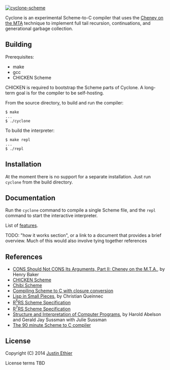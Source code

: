 [<img src="https://github.com/justinethier/nugget/raw/master/cyclone/web/cyclone-logo-03-header.png" alt="cyclone-scheme">](http://justinethier.github.com/nugget/cyclone)

Cyclone is an experimental Scheme-to-C compiler that uses the [Cheney on the MTA](http://www.pipeline.com/~hbaker1/CheneyMTA.html) technique to implement full tail recursion, continuations, and generational garbage collection.

Building
------------

Prerequisites:

- make
- gcc
- CHICKEN Scheme

CHICKEN is required to bootstrap the Scheme parts of Cyclone. A long-term goal is for the compiler to be self-hosting.

From the source directory, to build and run the compiler:

    $ make
    ...
    $ ./cyclone
    
To build the interpreter:

    $ make repl
    ...
    $ ./repl

Installation
------------
At the moment there is no support for a separate installation. Just run `cyclone` from the build directory.

Documentation
-------------
Run the `cyclone` command to compile a single Scheme file, and the `repl` command to start the interactive interpreter.

List of [features](FEATURES.md).

TODO: "how it works section", or a link to a document that provides a brief overview. Much of this would also involve tying together references

References
----------

- [CONS Should Not CONS Its Arguments, Part II: Cheney on the M.T.A.](http://www.pipeline.com/~hbaker1/CheneyMTA.html), by Henry Baker
- [CHICKEN Scheme](http://www.call-cc.org/)
- [Chibi Scheme](http://code.google.com/p/chibi-scheme/)
- [Compiling Scheme to C with closure conversion](http://matt.might.net/articles/compiling-scheme-to-c/)
- [Lisp in Small Pieces](http://pagesperso-systeme.lip6.fr/Christian.Queinnec/WWW/LiSP.html), by Christian Queinnec
- [R<sup>5</sup>RS Scheme Specification](http://www.schemers.org/Documents/Standards/R5RS/HTML/)
- [R<sup>7</sup>RS Scheme Specification](http://trac.sacrideo.us/wg/wiki)
- [Structure and Interpretation of Computer Programs](https://mitpress.mit.edu/sicp/full-text/book/book.html), by Harold Abelson and Gerald Jay Sussman with Julie Sussman 
- [The 90 minute Scheme to C compiler](http://churchturing.org/y/90-min-scc.pdf)

License
-------
Copyright (C) 2014 [Justin Ethier](http://github.com/justinethier)

License terms TBD
